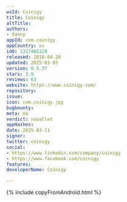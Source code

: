 ```yaml
---
wsId: Coinigy
title: Coinigy
altTitle: 
authors:
- danny
appId: com.coinigy
appCountry: us
idd: 1317482120
released: 2018-04-28
updated: 2025-03-05
version: 0.5.37
stars: 3.9
reviews: 63
website: https://www.coinigy.com/
repository: 
issue: 
icon: com.coinigy.jpg
bugbounty: 
meta: ok
verdict: nowallet
appHashes: 
date: 2025-03-11
signer: 
twitter: coinigy
social:
- https://www.linkedin.com/company/coinigy
- https://www.facebook.com/coinigy
features: 
developerName: Coinigy

---
```


{% include copyFromAndroid.html %}
